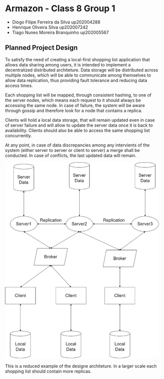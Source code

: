 # Armazon - Class 8 Group 1

- Diogo Filipe Ferreira da Silva up202004288
- Henrique Oliveira Silva up202007242
- Tiago Nunes Moreira Branquinho up202005567

## Planned Project Design

To satisfy the need of creating a local-first shopping list application that allows data sharing among users, it is intended to implement a decentralized distributed architeture. 
Data storage will be distributed across multiple nodes, which will be able to communicate among themselves to allow data replication, thus providing fault tolerance and reducing data access times.

Each shopping list will be mapped, through consistent hashing, to one of the server nodes, which means each request to it should always be accessing the same node. In case of failure, the system will be aware through gossip and therefore look for a node that contains a replica.

Clients will hold a local data storage, that will remain updated even in case of server failure and will allow to update the server data once it is back to availability.
Clients should also be able to access the same shopping list concurrently.

At any point, in case of data discrepancies among any intervients of the system (either server to server or client to server) a merge shall be conducted. In case of conflicts, the last updated data will remain.

 ![System Design](/docs/design_draft.drawio.png "Sytem Design")

This is a reduced example of the designe architeture. In a larger scale each shopping list should contain more replicas.
